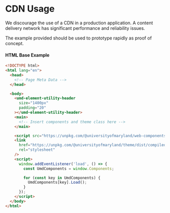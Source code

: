 # CDN Usage

We discourage the use of a CDN in a production application. A content delivery network has significant performance and reliability issues.

The example provided should be used to prototype rapidly as proof of concept.

#### HTML Base Example

```html
<!DOCTYPE html>
<html lang="en">
  <head>
    <!-- Page Meta Data -->
  </head>

  <body>
    <umd-element-utility-header
      size="1400px"
      padding="20"
    ></umd-element-utility-header>
    <main>
      <!-- Insert components and theme class here -->
    </main>

    <script src="https://unpkg.com/@universityofmaryland/web-components-library"></script>
    <link
      href="https://unpkg.com/@universityofmaryland/theme/dist/compiled.css"
      rel="stylesheet"
    />
    <script>
      window.addEventListener('load', () => {
        const UmdComponents = window.Components;

        for (const key in UmdComponents) {
          UmdComponents[key].Load();
        }
      });
    </script>
  </body>
</html>
```
